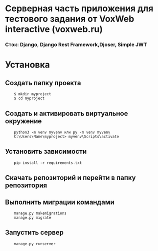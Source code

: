 # Серверная часть приложения для тестового задания от VoxWeb interactive (voxweb.ru)

### Стэк: Django, Django Rest Framework,Djoser, Simple JWT

# Установка

## Создать папку проекта

```
    $ mkdir myproject
    $ cd myproject
```

## Создать и активировать виртуальное окружение

```
    python3 -m venv myvenv или py -m venv myvenv
    C:\Users\Name\myproject> myvenv\Scripts\activate
```

## Установить зависимости

```
    pip install -r requirements.txt
```

## Скачать репозиторий и перейти в папку репозитория

## Выполнить миграции командами

```
    manage.py makemigrations
    manage.py migrate
```

## Запустить сервер

```
    manage.py runserver
```
